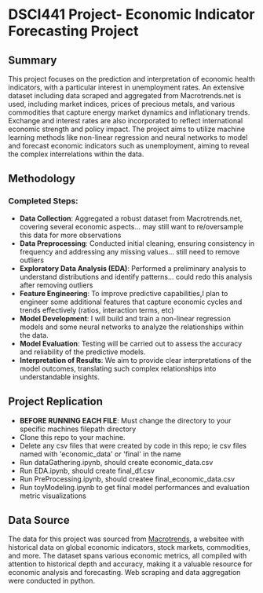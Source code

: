 # DSCI441 Project- Economic Indicator Forecasting Project

## Summary
This project focuses on the prediction and interpretation of economic health indicators, with a particular interest in unemployment rates. An extensive dataset including data scraped and aggregated from Macrotrends.net is used, including market indices, prices of precious metals, and various commodities that capture energy market dynamics and inflationary trends. Exchange and interest rates are also incorporated to reflect international economic strength and policy impact. The project aims to utilize machine learning methods like non-linear regression and neural networks to model and forecast economic indicators such as unemployment, aiming to reveal the complex interrelations within the data.

## Methodology
### Completed Steps:
- **Data Collection**: Aggregated a robust dataset from Macrotrends.net, covering several economic aspects... may still want to re/oversample this data for more observations
- **Data Preprocessing**: Conducted initial cleaning, ensuring consistency in frequency and addressing any missing values... still need to remove outliers
- **Exploratory Data Analysis (EDA)**: Performed a preliminary analysis to understand distributions and identify patterns... could redo this analysis after removing outliers
- **Feature Engineering**: To improve predictive capabilities,I plan to engineer some additional features that capture economic cycles and trends effectively (ratios, interaction terms, etc)
- **Model Development**: I will build and train a non-linear regression models and some neural networks to analyze the relationships within the data.
- **Model Evaluation**: Testing will be carried out to assess the accuracy and reliability of the predictive models.
- **Interpretation of Results**: We aim to provide clear interpretations of the model outcomes, translating such complex relationships into understandable insights.

## Project Replication
- **BEFORE RUNNING EACH FILE**: Must change the directory to your specific machines filepath directory
- Clone this repo to your machine.
- Delete any csv files that were created by code in this repo; ie csv files named with 'economic_data' or 'final' in the name
- Run dataGathering.ipynb, should create economic_data.csv
- Run EDA.ipynb, should create final_df.csv
- Run PreProcessing.ipynb, should createe final_economic_data.csv
- Run toyModeling.ipynb to get final model performances and evaluation metric visualizations   

## Data Source
The data for this project was sourced from [Macrotrends](https://www.macrotrends.net), a websitee with historical data on global economic indicators, stock markets, commodities, and more. The dataset spans various economic metrics, all compiled with attention to historical depth and accuracy, making it a valuable resource for economic analysis and forecasting. Web scraping and data aggregation were conducted in python. 
